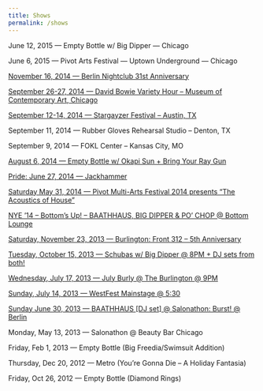 ```yaml
---
title: Shows
permalink: /shows
---
```


<p>June 12, 2015 &#8212; Empty Bottle w/ Big Dipper &#8212; Chicago</p>
<p>
  June 6, 2015 &#8212; Pivot Arts Festival &#8212; Uptown Underground &#8212;
  Chicago
</p>
<p>
  <a target="_blank" href="https://www.facebook.com/events/825615474126557/"
    >November 16, 2014 &#8212; Berlin Nightclub 31st Anniversary</a
  >
</p>
<p>
  <a target="_blank" href="http://www2.mcachicago.org/event/the-david-bowie-variety-hour/"
    >September 26-27, 2014 &#8212; David Bowie Variety Hour &#8211; Museum of
    Contemporary Art, Chicago</a
  >
</p>
<p>
  <a target="_blank" href="http://stargayzerfest.com/fest/"
    >September 12-14, 2014 &#8212; Stargayzer Festival &#8211; Austin, TX</a
  >
</p>
<p>
  September 11, 2014 &#8212; Rubber Gloves Rehearsal Studio &#8211; Denton, TX
</p>
<p>September 9, 2014 &#8212; FOKL Center &#8211; Kansas City, MO</p>
<p>
  <a target="_blank" href="http://emptybottle.com/show/5139325/"
    >August 6, 2014 &#8212; Empty Bottle w/ Okapi Sun + Bring Your Ray Gun</a
  >
</p>
<p>
  <a target="_blank" href="https://www.facebook.com/events/1487068261528431/"
    >Pride: June 27, 2014 &#8212; Jackhammer</a
  >
</p>
<p>
  <a target="_blank" href="http://pivotarts.org/project/baathhaus/"
    >Saturday May 31, 2014 &#8212; Pivot Multi-Arts Festival 2014 presents
    &#8220;The Acoustics of House&#8221;</a
  >
</p>
<p>
  <a target="_blank" href="https://www.facebook.com/events/340872086056120/"
    >NYE &#8217;14 &#8211; Bottom&#8217;s Up! &#8211; BAATHHAUS, BIG DIPPER
    &amp; PO&#8217; CHOP @ Bottom Lounge</a
  >
</p>
<p>
  <a target="_blank" href="https://www.facebook.com/events/568640436516831/"
    >Saturday, November 23, 2013 &#8212; Burlington: Front 312 &#8211; 5th
    Anniversary</a
  >
</p>
<p>
  <a target="_blank" href="http://www.schubas.com/Shows/10-15-2013+Big+Dipper"
    >Tuesday, October 15, 2013 &#8212; Schubas w/ Big Dipper @ 8PM + DJ sets
    from both!</a
  >
</p>
<p>
  <a target="_blank" href="https://www.facebook.com/events/661910507156044/">
    Wednesday, July 17, 2013 &#8212; July Burly @ The Burlington @ 9PM</a
  >
</p>
<p>
  <a target="_blank" href="http://www.westfestchicago.com/fest/music/"
    >Sunday, July 14, 2013 &#8212; WestFest Mainstage @ 5:30</a
  >
</p>
<p>
  <a target="_blank" href="https://www.facebook.com/events/487358118012443/?ref=22"
    >Sunday June 30, 2013 &#8212; BAATHHAUS [DJ set] @ Salonathon: Burst! @
    Berlin</a
  >
</p>
<p>Monday, May 13, 2013 &#8212; Salonathon @ Beauty Bar Chicago</p>
<p>Friday, Feb 1, 2013 &#8212; Empty Bottle (Big Freedia/Swimsuit Addition)</p>
<p>
  Thursday, Dec 20, 2012 &#8212; Metro (You&#8217;re Gonna Die &#8211; A Holiday
  Fantasia)
</p>
<p>Friday, Oct 26, 2012 &#8212; Empty Bottle (Diamond Rings)</p>
